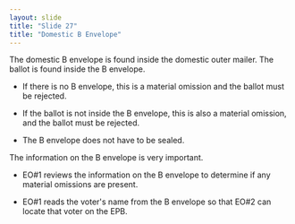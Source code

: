 ```yaml
---
layout: slide
title: "Slide 27"
title: "Domestic B Envelope"
---
```


The domestic B envelope is found inside the domestic outer mailer. The ballot is found inside the B envelope.

* If there is no B envelope, this is a material omission and the ballot must be rejected.

* If the ballot is not inside the B envelope, this is also a material omission, and the ballot must be rejected.

* The B envelope does not have to be sealed.

The information on the B envelope is very important.

* EO#1 reviews the information on the B envelope to determine if any material omissions are present.

* EO#1 reads the voter's name from the B envelope so that EO#2 can locate that voter on the EPB.